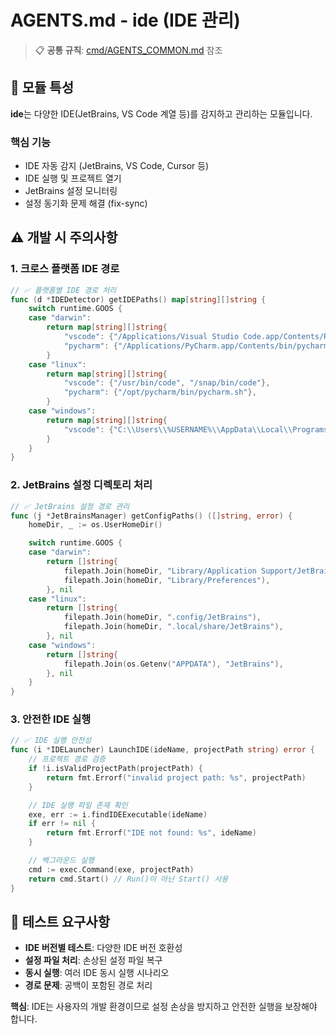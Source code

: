# AGENTS.md - ide (IDE 관리)

> 📋 **공통 규칙**: [cmd/AGENTS_COMMON.md](../AGENTS_COMMON.md) 참조

## 🎯 모듈 특성

**ide**는 다양한 IDE(JetBrains, VS Code 계열 등)를 감지하고 관리하는 모듈입니다.

### 핵심 기능
- IDE 자동 감지 (JetBrains, VS Code, Cursor 등)
- IDE 실행 및 프로젝트 열기
- JetBrains 설정 모니터링
- 설정 동기화 문제 해결 (fix-sync)

## ⚠️ 개발 시 주의사항

### 1. 크로스 플랫폼 IDE 경로
```go
// ✅ 플랫폼별 IDE 경로 처리
func (d *IDEDetector) getIDEPaths() map[string][]string {
    switch runtime.GOOS {
    case "darwin":
        return map[string][]string{
            "vscode": {"/Applications/Visual Studio Code.app/Contents/Resources/app/bin/code"},
            "pycharm": {"/Applications/PyCharm.app/Contents/bin/pycharm"},
        }
    case "linux":
        return map[string][]string{
            "vscode": {"/usr/bin/code", "/snap/bin/code"},
            "pycharm": {"/opt/pycharm/bin/pycharm.sh"},
        }
    case "windows":
        return map[string][]string{
            "vscode": {"C:\\Users\\%USERNAME%\\AppData\\Local\\Programs\\Microsoft VS Code\\bin\\code.cmd"},
        }
    }
}
```

### 2. JetBrains 설정 디렉토리 처리
```go
// ✅ JetBrains 설정 경로 관리
func (j *JetBrainsManager) getConfigPaths() ([]string, error) {
    homeDir, _ := os.UserHomeDir()

    switch runtime.GOOS {
    case "darwin":
        return []string{
            filepath.Join(homeDir, "Library/Application Support/JetBrains"),
            filepath.Join(homeDir, "Library/Preferences"),
        }, nil
    case "linux":
        return []string{
            filepath.Join(homeDir, ".config/JetBrains"),
            filepath.Join(homeDir, ".local/share/JetBrains"),
        }, nil
    case "windows":
        return []string{
            filepath.Join(os.Getenv("APPDATA"), "JetBrains"),
        }, nil
    }
}
```

### 3. 안전한 IDE 실행
```go
// ✅ IDE 실행 안전성
func (i *IDELauncher) LaunchIDE(ideName, projectPath string) error {
    // 프로젝트 경로 검증
    if !i.isValidProjectPath(projectPath) {
        return fmt.Errorf("invalid project path: %s", projectPath)
    }

    // IDE 실행 파일 존재 확인
    exe, err := i.findIDEExecutable(ideName)
    if err != nil {
        return fmt.Errorf("IDE not found: %s", ideName)
    }

    // 백그라운드 실행
    cmd := exec.Command(exe, projectPath)
    return cmd.Start() // Run()이 아닌 Start() 사용
}
```

## 🧪 테스트 요구사항

- **IDE 버전별 테스트**: 다양한 IDE 버전 호환성
- **설정 파일 처리**: 손상된 설정 파일 복구
- **동시 실행**: 여러 IDE 동시 실행 시나리오
- **경로 문제**: 공백이 포함된 경로 처리

**핵심**: IDE는 사용자의 개발 환경이므로 설정 손상을 방지하고 안전한 실행을 보장해야 합니다.
